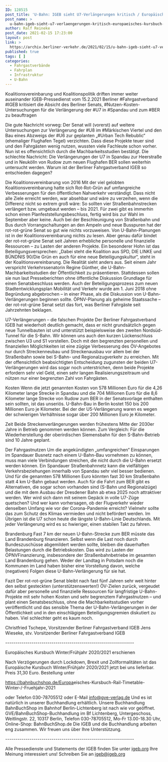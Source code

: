 ```yaml
---
ID: 128515
post_title: 'U-Bahn: IGEB sieht U7-Verlängerungen kritisch / Europäisches Kursbuch Winter 2020/2021 erschienen, aus IGEB'
post_name: >
  u-bahn-igeb-sieht-u7-verlaengerungen-kritisch-europaeisches-kursbuch-winter-2020-2021-erschienen-aus-igeb
author: Ralf Reineke
post_date: 2021-02-15 17:23:00
layout: post
link: >
  https://archiv.berliner-verkehr.de/2021/02/15/u-bahn-igeb-sieht-u7-verlaengerungen-kritisch-europaeisches-kursbuch-winter-2020-2021-erschienen-aus-igeb/
published: true
tags: [ ]
categories:
  - Fahrgastverbände
  - Fahrplan
  - Infrastruktur
  - U-Bahn
---
```

Koalitionsvereinbarung und Koalitionspolitik driften immer weiter auseinander
IGEB-Pressedienst vom 15.2.2021
Berliner #Fahrgastverband #IGEB kritisiert die Absicht des Berliner Senats, #Nutzen-Kosten-Untersuchungen für die Verlängerung der #U7 in #Spandau und zum #BER zu beauftragen

Die gute Nachricht vorweg: Der Senat will (vorerst) auf weitere Untersuchungen zur Verlängerung der #U8 im #Märkischen Viertel und den Bau eines Abzweigs der #U6 zur geplanten „#Urban Tech Rebublic“ (ehemaliger Flughafen Tegel) verzichten. Dass diese Projekte teuer sind und den Fahrgästen wenig nutzen, wussten viele Fachleute schon vorher. Nun ist es offensichtlich durch die Machbarkeitsstudien bestätigt. Die schlechte Nachricht: Die Verlängerungen der U7 in Spandau zur Heerstraße und in Neukölln von Rudow zum neuen Flughafen BER sollen weiterhin untersucht werden. Warum ist der Berliner Fahrgastverband IGEB so entschieden dagegen?

Die Koalitionsvereinbarung von 2016
Mit der viel gelobten Koalitionsvereinbarung hatte sich Rot-Rot-Grün auf umfangreiche Verbesserungen für den öffentlichen Nahverkehr verständigt. Dass nicht alle Ziele erreicht werden, war absehbar und wäre zu verzeihen, wenn die Differenz nicht so extrem groß wäre: So sollten vier Straßenbahnstrecken verlängert bzw. umgebaut werden – bis 2021. Für zwei gibt es immerhin schon einen Planfeststellungsbeschluss, fertig wird bis zur Wahl im September aber keine. Auch bei der Beschleunigung von Straßenbahn und Bus durch Vorrangschaltungen an den Ampeln und neue Busspuren hat der rot-rot-grüne Senat so gut wie nichts vorzuweisen. Von U-Bahn-Planungen ist in der Koalitionsvereinbarung nichts zu lesen. Aber genau dafür bindet der rot-rot-grüne Senat seit Jahren erhebliche personelle und finanzielle Ressourcen – zu Lasten der anderen Projekte. Ein besonderer Hohn ist das Beteiligungsversprechen: „Dabei steht die Koalition aus SPD, DIE LINKE und BÜNDNIS 90/Die Grün
en auch für eine neue Beteiligungskultur“, steht in der Koalitionsvereinbarung. Die Realität sieht anders aus. Seit einem Jahr verspricht Verkehrssenatorin Regine Günther, die U-Bahn-Machbarkeitsstudien der Öffentlichkeit zu präsentieren. Stattdessen sollen sie nun laut Presseberichten ohne öffentliche Diskussion Grundlage für einen Senatsbeschluss werden. Auch der Beteiligungsprozess zum neuen Stadtentwicklungsplan Mobilität und Verkehr wurde am 1. Juni 2018 ohne Begründung abgebrochen – in einer Phase, als die Diskussion von U-Bahn-Verlängerungen beginnen sollte. ÖPNV-Planung als geheime Staatssache – der rot-rot-grüne Senat setzt das fort, was Berliner Fahrgäste seit Jahrzehnten beklagen.

U7-Verlängerungen – die falschen Projekte
Der Berliner Fahrgastverband IGEB hat wiederholt deutlich gemacht, dass er nicht grundsätzlich gegen neue Tunnelbauten ist und unterstützt beispielsweise den zweiten Nordsüd-Tunnel für die S-Bahn. Wir können uns auch den kurzen Lückenschluss zwischen U3 und S1 vorstellen. Doch mit den begrenzten personellen und finanziellen Möglichkeiten ist eine zügige Verbesserung des ÖV-Angebotes nur durch Streckenneubau und Streckenausbau vor allem bei der Straßenbahn sowie bei S-Bahn- und Regionalzugverkehr zu erreichen. Mit der offensichtlich beabsichtigten Entscheidung zugunsten der beiden U7-Verlängerungen wird das sogar noch unterstrichen, denn beide Projekte erfordern sehr viel Geld, einen sehr langen Realisierungszeitraum und nützen nur einer begrenzten Zahl von Fahrgästen.

Kosten
Wenn die jetzt genannten Kosten von 578 Millionen Euro für die 4,26 Kilometer lange Strecke in Spandau und die 704 Millionen Euro für die 8,6 Kilometer lange Strecke von Rudow zum BER in der Senatsvorlage enthalten sein sollten, ist das unseriös. U-Bahn-Bau in Berlin kostet 150 bis 200 Millionen Euro je Kilometer. Bei der der U5-Verlängerung waren es wegen der schwierigen Verhältnisse sogar über 200 Millionen Euro je Kilometer.

Zeit
Beide Streckenverlängerungen werden frühestens Mitte der 2030er Jahre in Betrieb genommen werden können. Zum Vergleich: Für die Wiederherstellung der oberirdischen Siemensbahn für den S-Bahn-Betrieb sind 10 Jahre geplant.

Der Fahrgastnutzen
Um die angekündigten „umfangreichen“ Einsparungen im Spandauer Busnetz nach einem U-Bahn-Bau vornehmen zu können, muss man viele Verbindungen streichen, die nicht durch die U-Bahn ersetzt werden können. Ein Spandauer Straßenbahnnetz kann die vielfältigen Verkehrsbeziehungen innerhalb von Spandau sehr viel besser bedienen. Und für die genannten 578 Millionen Euro könnten fast 30 km Straßenbahn statt 4 km U-Bahn gebaut werden. Auch für die Fahrt zum BER gibt es Alternativen, die sogar schon vorhanden sind (S-Bahn und Regionalzüge) und die mit dem Ausbau der Dresdener Bahn ab etwa 2025 noch attraktiver werden. Wer wird sich dann mit seinem Gepäck in volle U7-Züge quetschen? Und wer kann vorhersagen, ob der Flugverkehr wieder denselben Umfang wie vor der Corona-Pandemie erreicht? Vielmehr sollte das zum Schutz des Klimas vermieden und nicht befördert werden. Im Übrigen ist die U7 schon heute die längste U-Bahn-Linie Deutschlands. Mit jeder Verlängerung wird es sc
hwieriger, einen stabilen Takt zu fahren.

Brandenburg
Fast 7 km der neuen U-Bahn-Strecke zum BER müsste das Land Brandenburg finanzieren. Selbst wenn die Last noch durch Bundeszuschüsse abgemildert werden sollte, bleiben die dauerhaften Belastungen durch die Betriebskosten. Das wird zu Lasten der ÖPNVFinanzierung, insbesondere der Straßenbahnbetriebe im gesamten Land Brandenburg gehen. Weder der Landtag in Potsdam noch die Kommunen im Land haben bisher eine Vorstellung davon, welche (negativen) Folgen diese U-Bahn-Verlängerung für sie hat.

Fazit
Der rot-rot-grüne Senat bleibt nach fast fünf Jahren sehr weit hinter den selbst gesteckten (unterstützenswerten!) ÖV-Zielen zurück, vergeudet dafür aber personelle und finanzielle Ressourcen für langfristige U-Bahn-Projekte mit sehr hohen Kosten und sehr begrenztem Fahrgastnutzen – und plant einen Senatsbeschluss, ohne die Machbarkeitsstudien vorher
veröffentlicht und das sensible Thema der U-Bahn-Verlängerungen in der Öffentlichkeit und in den einschlägigen Beteiligungsgremien diskutiert zu haben. Viel schlechter geht es kaum noch.

Christfried Tschepe, Vorsitzender Berliner Fahrgastverband IGEB
Jens Wieseke, stv. Vorsitzender Berliner Fahrgastverband IGEB

------------------------------<wbr />------------------------------<wbr />----

Europäisches Kursbuch Winter/Frühjahr 2020/2021 erschienen

Nach Verzögerungen durch Lockdown, Brexit und Zollformalitäten ist das
Europäische Kursbuch Winter/Frühjahr 2020/2021 jetzt bei uns lieferbar.
Preis 31,30 Euro.
Bestellung unter

<a href="https://bahnbuchshop.de/Europaeisches-Kursbuch-Rail-Timetable-Winter-/-Fruehjahr-2021" target="_blank" rel="noopener noreferrer" data-saferedirecturl="https://www.google.com/url?q=https://bahnbuchshop.de/Europaeisches-Kursbuch-Rail-Timetable-Winter-/-Fruehjahr-2021&amp;source=gmail&amp;ust=1614183153571000&amp;usg=AFQjCNEqHte38eXmAOlAs9gjgEzbYt1VJg">https://bahnbuchshop.de/Europa<wbr />eisches-Kursbuch-Rail-Timetabl<wbr />e-Winter-/-Fruehjahr-2021</a>

oder Telefon 030-78705512 oder E-Mail <a href="mailto:info@gve-verlag.de" target="_blank" rel="noopener">info@gve-verlag.de</a>
Und es ist natürlich in unserer Buchhandlung erhältlich.
Unsere Buchhandlung BahnBuchShop im Bahnhof Berlin-Lichtenberg ist nach wie vor geöffnet.
GVE/BahnBuchShop-Buchhandlung im Bf Lichtenberg, Untergeschoss, Weitlingstr. 22, 10317 Berlin,
Telefon 030-78705512, Mo-Fr 13.00-18.30 Uhr, Online-Shop: BahnBuchShop.de
Die IGEB und die Buchhandlung arbeiten eng zusammen. Wir freuen uns über Ihre Unterstützung.

------------------------------<wbr />------------------------------<wbr />----

Alle Pressedienste und Statements der IGEB finden Sie unter <a href="http://igeb.org/" target="_blank" rel="noopener noreferrer" data-saferedirecturl="https://www.google.com/url?q=http://igeb.org&amp;source=gmail&amp;ust=1614183153571000&amp;usg=AFQjCNEoRcAQuGhZC0oOVhSlbMmKwvGYbg">igeb.org</a>
Ihre Meinung interessiert uns! Schreiben Sie an <a href="mailto:igeb@igeb.org" target="_blank" rel="noopener">igeb@igeb.org</a>